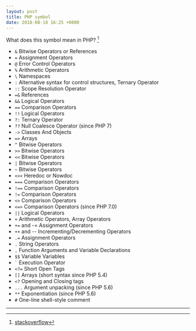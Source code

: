 ```yaml
---
layout: post
title: PHP symbol
date: 2018-08-18 16:25 +0000
---
```


What does this symbol mean in PHP? [^1]

[^1]: [stackoverflow](https://stackoverflow.com/questions/3737139/reference-what-does-this-symbol-mean-in-php)

* `&` Bitwise Operators or References
* `=` Assignment Operators
* `@` Error Control Operators
* `%` Arithmetic Operators
* `\` Namespaces
* `:` Alternative syntax for control structures, Ternary Operator
* `::` Scope Resolution Operator
* `=&` References
* `&&` Logical Operators
* `==` Comparison Operators
* `!!` Logical Operators
* `?:` Ternary Operator
* `??` Null Coalesce Operator (since PHP 7)
* `->` Classes And Objects
* `=>` Arrays
* `^` Bitwise Operators
* `>>` Bitwise Operators
* `<<` Bitwise Operators
* `|` Bitwise Operators
* `~` Bitwise Operators
* `<<<` Heredoc or Nowdoc
* `===` Comparison Operators
* `!==` Comparison Operators
* `!=` Comparison Operators
* `<>` Comparison Operators
* `<=>` Comparison Operators (since PHP 7.0)
* `||` Logical Operators
* `+` Arithmetic Operators, Array Operators
* `+=` and -= Assignment Operators
* `++` and -- Incrementing/Decrementing Operators
* `.=` Assignment Operators
* `.` String Operators
* `,` Function Arguments and Variable Declarations
* `$$` Variable Variables
*  `` ` `` Execution Operator
* `<?=` Short Open Tags
* `[]` Arrays (short syntax since PHP 5.4)
* `<?` Opening and Closing tags
* `...` Argument unpacking (since PHP 5.6)
* `**` Exponentiation (since PHP 5.6)
* `#` One-line shell-style comment


---
